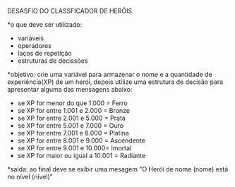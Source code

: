 DESASFIO DO CLASSFICADOR DE HERÓIS

*o que deve ser utilizado:
- variáveis
- operadores
- laços de repetição
- estruturas de decissões

*objetivo:
crie uma variável para armazenar o nome e a quantidade de experiência(XP) de um herói, depois utilize uma estrutura de decisão para apresentar alguma das mensagens abaixo:
- se XP for menor do que 1.000 = Ferro
- se XP for entre 1.001 e 2.000 = Bronze
- se XP for entre 2.001 e 5.000 = Prata
- se XP for entre 5.001 e 7.000 = Ouro
- se XP for entre 7.001 e 8.000 = Platina
- se XP for entre 8.001 e 9.000 = Ascendente
- se XP for entre 9.001 e 10.000= Imortal
- se XP for maior ou igual a 10.001 = Radiante

*saída:
ao final deve se exibir uma mesagem "O Herói de nome (nome) está no nível (nível)"
